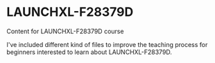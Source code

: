 # LAUNCHXL-F28379D
Content for LAUNCHXL-F28379D course

I've included different kind of files to improve the teaching process for beginners interested to learn about LAUNCHXL-F28379D.
